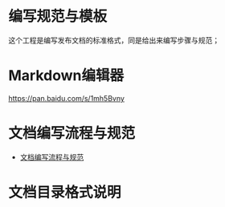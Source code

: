 # 编写规范与模板

这个工程是编写发布文档的标准格式，同是给出来编写步骤与规范；

# Markdown编辑器

https://pan.baidu.com/s/1mh5Bvny

# 文档编写流程与规范

* [文档编写流程与规范](articles/1-/guide.md)

# 文档目录格式说明




